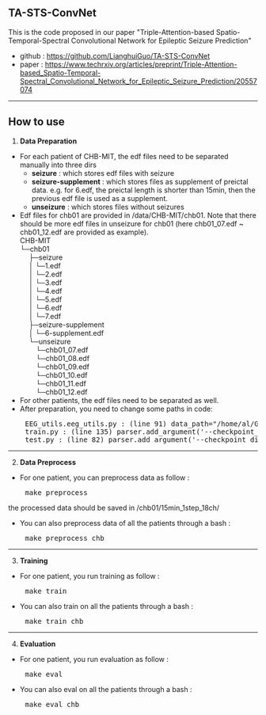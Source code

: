 ## **TA-STS-ConvNet**  
This is the code proposed in our paper "Triple-Attention-based Spatio-Temporal-Spectral Convolutional Network for Epileptic Seizure Prediction"
- github : https://github.com/LianghuiGuo/TA-STS-ConvNet
- paper :  https://www.techrxiv.org/articles/preprint/Triple-Attention-based_Spatio-Temporal-Spectral_Convolutional_Network_for_Epileptic_Seizure_Prediction/20557074

<!-- 分割线 -->
***

## How to use
1. **Data Preparation**
- For each patient of CHB-MIT, the edf files need to be separated manually into three dirs  
    - **seizure** : which stores edf files with seizure
    - **seizure-supplement** : which stores files as supplement of preictal data. e.g. for 6.edf, the preictal length is shorter than 15min, then the previous edf file is used as a supplement.
    - **unseizure** : which stores files without seizures
- Edf files for chb01 are provided in /data/CHB-MIT/chb01. Note that there should be more edf files in unseizure for chb01 (here chb01_07.edf ~ chb01_12.edf are provided as example).  
CHB-MIT  
└─chb01  
&emsp;    ├─seizure  
&emsp;    │  └─1.edf  
&emsp;    │  └─2.edf  
&emsp;    │  └─3.edf  
&emsp;    │  └─4.edf  
&emsp;    │  └─5.edf  
&emsp;    │  └─6.edf  
&emsp;    │  └─7.edf  
&emsp;    ├─seizure-supplement  
&emsp;    │  └─6-supplement.edf  
&emsp;    └─unseizure  
&emsp;&emsp;       └─chb01_07.edf  
&emsp;&emsp;       └─chb01_08.edf  
&emsp;&emsp;       └─chb01_09.edf  
&emsp;&emsp;       └─chb01_10.edf  
&emsp;&emsp;       └─chb01_11.edf  
&emsp;&emsp;       └─chb01_12.edf  
- For other patients, the edf files need to be separated as well.
- After preparation, you need to change some paths in code:
<pre>
    EEG_utils.eeg_utils.py : (line 91) data_path="/home/al/GLH/code/seizure_predicting_seeg/code_public/data/CHB-MIT"
    train.py : (line 135) parser.add_argument('--checkpoint_dir', type = str, default = '/home/al/GLH/code/seizure_predicting_seeg/model/', metavar = 'model save path')
    test.py : (line 82) parser.add_argument('--checkpoint_dir', type = str, default = '/home/al/GLH/code/seizure_predicting_seeg/model', metavar = 'N')
</pre>
<!-- 分割线 -->
***

2. **Data Preprocess**  
- For one patient, you can preprocess data as follow :
<pre>
    make preprocess
</pre>
the processed data should be saved in /chb01/15min_1step_18ch/
- You can also preprocess data of all the patients through a bash :
<pre>
    make preprocess_chb
</pre>
<!-- 分割线 -->
***

3. **Training**
- For one patient, you run training as follow :
<pre>
    make train
</pre>
- You can also train on all the patients through a bash :
<pre>
    make train_chb
</pre>

<!-- 分割线 -->
***

4. **Evaluation**
- For one patient, you run evaluation as follow :
<pre>
    make eval
</pre>
- You can also eval on all the patients through a bash :
<pre>
    make eval_chb
</pre>
